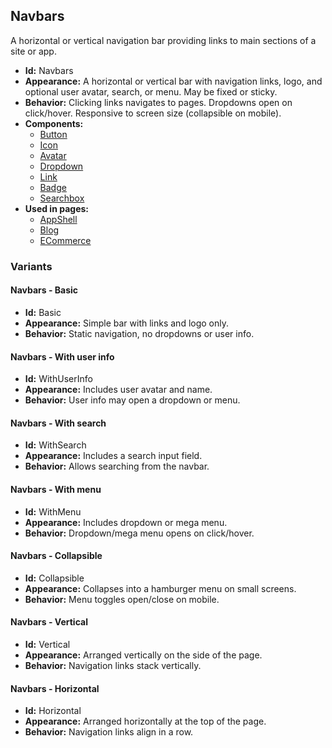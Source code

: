 ## Navbars
A horizontal or vertical navigation bar providing links to main sections of a site or app.
- **Id:** Navbars
- **Appearance:** A horizontal or vertical bar with navigation links, logo, and optional user avatar, search, or menu. May be fixed or sticky.
- **Behavior:** Clicking links navigates to pages. Dropdowns open on click/hover. Responsive to screen size (collapsible on mobile).
- **Components:**
  - [Button](../components/Button.md)
  - [Icon](../components/Icon.md)
  - [Avatar](../components/Avatar.md)
  - [Dropdown](../components/Dropdown.md)
  - [Link](../components/Link.md)
  - [Badge](../components/Badge.md)
  - [Searchbox](../components/Searchbox.md)
- **Used in pages:**
  - [AppShell](../pages/AppShell.md)
  - [Blog](../pages/Blog.md)
  - [ECommerce](../pages/ECommerce.md)
### Variants
#### Navbars - **Basic**
- **Id:** Basic
- **Appearance:** Simple bar with links and logo only.
- **Behavior:** Static navigation, no dropdowns or user info.
#### Navbars - **With user info**
- **Id:** WithUserInfo
- **Appearance:** Includes user avatar and name.
- **Behavior:** User info may open a dropdown or menu.
#### Navbars - **With search**
- **Id:** WithSearch
- **Appearance:** Includes a search input field.
- **Behavior:** Allows searching from the navbar.
#### Navbars - **With menu**
- **Id:** WithMenu
- **Appearance:** Includes dropdown or mega menu.
- **Behavior:** Dropdown/mega menu opens on click/hover.
#### Navbars - **Collapsible**
- **Id:** Collapsible
- **Appearance:** Collapses into a hamburger menu on small screens.
- **Behavior:** Menu toggles open/close on mobile.
#### Navbars - **Vertical**
- **Id:** Vertical
- **Appearance:** Arranged vertically on the side of the page.
- **Behavior:** Navigation links stack vertically.
#### Navbars - **Horizontal**
- **Id:** Horizontal
- **Appearance:** Arranged horizontally at the top of the page.
- **Behavior:** Navigation links align in a row.
